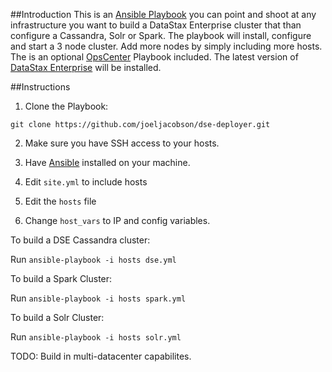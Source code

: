 ##Introduction
This is an [Ansible Playbook](http://docs.ansible.com/playbooks.html) you can point and shoot at any infrastructure you want to build a DataStax Enterprise cluster that than configure a Cassandra, Solr or Spark. The playbook will install, configure and start a 3 node cluster. Add more nodes by simply including more hosts. The is an optional [OpsCenter](http://www.datastax.com/products/datastax-enterprise-visual-admin) Playbook included. The latest version of [DataStax Enterprise](http://www.datastax.com/what-we-offer/products-services/datastax-enterprise) will be installed.  

##Instructions
1. Clone the Playbook: 
```
git clone https://github.com/joeljacobson/dse-deployer.git
```
2. Make sure you have SSH access to your hosts. 

3. Have [Ansible](http://docs.ansible.com/intro_installation.html) installed on your machine.

4. Edit ```site.yml``` to include hosts 

5. Edit the ```hosts``` file

6. Change ```host_vars``` to IP and config variables.   

To build a DSE Cassandra cluster:

Run ```ansible-playbook -i hosts dse.yml```

To build a Spark Cluster:

Run ```ansible-playbook -i hosts spark.yml```

To build a Solr Cluster:

Run ```ansible-playbook -i hosts solr.yml```



TODO: Build in multi-datacenter capabilites. 